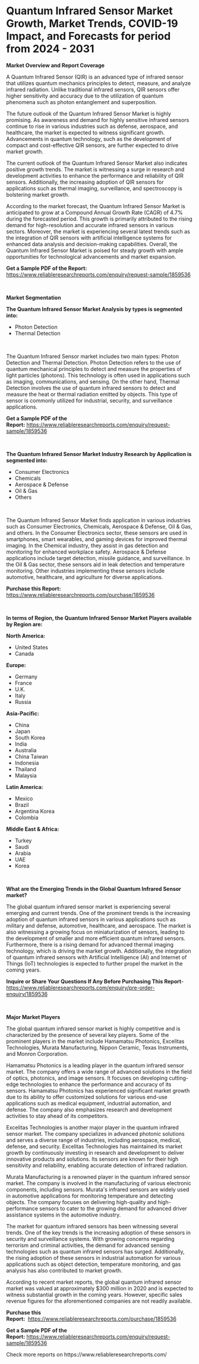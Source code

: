 <p><h1>Quantum Infrared Sensor Market Growth, Market Trends, COVID-19 Impact, and Forecasts for period from 2024 - 2031</h1></p><p><strong>Market Overview and Report Coverage</strong></p>
<p><p>A Quantum Infrared Sensor (QIR) is an advanced type of infrared sensor that utilizes quantum mechanics principles to detect, measure, and analyze infrared radiation. Unlike traditional infrared sensors, QIR sensors offer higher sensitivity and accuracy due to the utilization of quantum phenomena such as photon entanglement and superposition.</p><p>The future outlook of the Quantum Infrared Sensor Market is highly promising. As awareness and demand for highly sensitive infrared sensors continue to rise in various industries such as defense, aerospace, and healthcare, the market is expected to witness significant growth. Advancements in quantum technology, such as the development of compact and cost-effective QIR sensors, are further expected to drive market growth.</p><p>The current outlook of the Quantum Infrared Sensor Market also indicates positive growth trends. The market is witnessing a surge in research and development activities to enhance the performance and reliability of QIR sensors. Additionally, the increasing adoption of QIR sensors for applications such as thermal imaging, surveillance, and spectroscopy is bolstering market growth.</p><p>According to the market forecast, the Quantum Infrared Sensor Market is anticipated to grow at a Compound Annual Growth Rate (CAGR) of 4.7% during the forecasted period. This growth is primarily attributed to the rising demand for high-resolution and accurate infrared sensors in various sectors. Moreover, the market is experiencing several latest trends such as the integration of QIR sensors with artificial intelligence systems for enhanced data analysis and decision-making capabilities. Overall, the Quantum Infrared Sensor Market is poised for steady growth with ample opportunities for technological advancements and market expansion.</p></p>
<p><strong>Get a Sample PDF of the Report:</strong> <a href="https://www.reliableresearchreports.com/enquiry/request-sample/1859536">https://www.reliableresearchreports.com/enquiry/request-sample/1859536</a></p>
<p>&nbsp;</p>
<p><strong>Market Segmentation</strong></p>
<p><strong>The Quantum Infrared Sensor Market Analysis by types is segmented into:</strong></p>
<p><ul><li>Photon Detection</li><li>Thermal Detection</li></ul></p>
<p>&nbsp;</p>
<p><p>The Quantum Infrared Sensor market includes two main types: Photon Detection and Thermal Detection. Photon Detection refers to the use of quantum mechanical principles to detect and measure the properties of light particles (photons). This technology is often used in applications such as imaging, communications, and sensing. On the other hand, Thermal Detection involves the use of quantum infrared sensors to detect and measure the heat or thermal radiation emitted by objects. This type of sensor is commonly utilized for industrial, security, and surveillance applications.</p></p>
<p><strong>Get a Sample PDF of the Report:</strong>&nbsp;<a href="https://www.reliableresearchreports.com/enquiry/request-sample/1859536">https://www.reliableresearchreports.com/enquiry/request-sample/1859536</a></p>
<p>&nbsp;</p>
<p><strong>The Quantum Infrared Sensor Market Industry Research by Application is segmented into:</strong></p>
<p><ul><li>Consumer Electronics</li><li>Chemicals</li><li>Aerospace & Defense</li><li>Oil & Gas</li><li>Others</li></ul></p>
<p>&nbsp;</p>
<p><p>The Quantum Infrared Sensor Market finds application in various industries such as Consumer Electronics, Chemicals, Aerospace & Defense, Oil & Gas, and others. In the Consumer Electronics sector, these sensors are used in smartphones, smart wearables, and gaming devices for improved thermal imaging. In the Chemical industry, they assist in gas detection and monitoring for enhanced workplace safety. Aerospace & Defense applications include target detection, missile guidance, and surveillance. In the Oil & Gas sector, these sensors aid in leak detection and temperature monitoring. Other industries implementing these sensors include automotive, healthcare, and agriculture for diverse applications.</p></p>
<p><strong>Purchase this Report:</strong>&nbsp; <a href="https://www.reliableresearchreports.com/purchase/1859536">https://www.reliableresearchreports.com/purchase/1859536</a></p>
<p>&nbsp;</p>
<p><strong>In terms of Region, the Quantum Infrared Sensor Market Players available by Region are:</strong></p>
<p>
    <p> <strong> North America: </strong>
        <ul>
            <li>United States</li>
            <li>Canada</li>
        </ul>
        </p> 
    <p> <strong> Europe: </strong>
        <ul>
            <li>Germany</li>
            <li>France</li>
            <li>U.K.</li>
            <li>Italy</li>
            <li>Russia</li>
        </ul>
        </p> 
    <p> <strong> Asia-Pacific: </strong>
        <ul>
            <li>China</li>
            <li>Japan</li>
            <li>South Korea</li>
            <li>India</li>
            <li>Australia</li>
            <li>China Taiwan</li>
            <li>Indonesia</li>
            <li>Thailand</li>
            <li>Malaysia</li>
        </ul>
        </p> 
    <p> <strong> Latin America: </strong>
        <ul>
            <li>Mexico</li>
            <li>Brazil</li>
            <li>Argentina Korea</li>
            <li>Colombia</li>
        </ul>
        </p> 
    <p> <strong> Middle East & Africa: </strong>
        <ul>
            <li>Turkey</li>
            <li>Saudi</li>
            <li>Arabia</li>
            <li>UAE</li>
            <li>Korea</li>
        </ul>
    </p>
    </p>
<p>&nbsp;</p>
<p><strong>What are the Emerging Trends in the Global Quantum Infrared Sensor market?</strong></p>
<p><p>The global quantum infrared sensor market is experiencing several emerging and current trends. One of the prominent trends is the increasing adoption of quantum infrared sensors in various applications such as military and defense, automotive, healthcare, and aerospace. The market is also witnessing a growing focus on miniaturization of sensors, leading to the development of smaller and more efficient quantum infrared sensors. Furthermore, there is a rising demand for advanced thermal imaging technology, which is driving the market growth. Additionally, the integration of quantum infrared sensors with Artificial Intelligence (AI) and Internet of Things (IoT) technologies is expected to further propel the market in the coming years.</p></p>
<p><strong>Inquire or Share Your Questions If Any Before Purchasing This Report</strong>- <a href="https://www.reliableresearchreports.com/enquiry/pre-order-enquiry/1859536">https://www.reliableresearchreports.com/enquiry/pre-order-enquiry/1859536</a></p>
<p>&nbsp;</p>
<p><strong>Major Market Players</strong></p>
<p><p>The global quantum infrared sensor market is highly competitive and is characterized by the presence of several key players. Some of the prominent players in the market include Hamamatsu Photonics, Excelitas Technologies, Murata Manufacturing, Nippon Ceramic, Texas Instruments, and Monron Corporation. </p><p>Hamamatsu Photonics is a leading player in the quantum infrared sensor market. The company offers a wide range of advanced solutions in the field of optics, photonics, and image sensors. It focuses on developing cutting-edge technologies to enhance the performance and accuracy of its sensors. Hamamatsu Photonics has experienced significant market growth due to its ability to offer customized solutions for various end-use applications such as medical equipment, industrial automation, and defense. The company also emphasizes research and development activities to stay ahead of its competitors.</p><p>Excelitas Technologies is another major player in the quantum infrared sensor market. The company specializes in advanced photonic solutions and serves a diverse range of industries, including aerospace, medical, defense, and security. Excelitas Technologies has maintained its market growth by continuously investing in research and development to deliver innovative products and solutions. Its sensors are known for their high sensitivity and reliability, enabling accurate detection of infrared radiation.</p><p>Murata Manufacturing is a renowned player in the quantum infrared sensor market. The company is involved in the manufacturing of various electronic components, including sensors. Murata's infrared sensors are widely used in automotive applications for monitoring temperature and detecting objects. The company focuses on delivering high-quality and high-performance sensors to cater to the growing demand for advanced driver assistance systems in the automotive industry.</p><p>The market for quantum infrared sensors has been witnessing several trends. One of the key trends is the increasing adoption of these sensors in security and surveillance systems. With growing concerns regarding terrorism and criminal activities, the demand for advanced sensing technologies such as quantum infrared sensors has surged. Additionally, the rising adoption of these sensors in industrial automation for various applications such as object detection, temperature monitoring, and gas analysis has also contributed to market growth.</p><p>According to recent market reports, the global quantum infrared sensor market was valued at approximately $300 million in 2020 and is expected to witness substantial growth in the coming years. However, specific sales revenue figures for the aforementioned companies are not readily available.</p></p>
<p><strong>Purchase this Report:</strong>&nbsp;&nbsp;<a href="https://www.reliableresearchreports.com/purchase/1859536">https://www.reliableresearchreports.com/purchase/1859536</a></p>
<p></p>
<p><strong>Get a Sample PDF of the Report:</strong>&nbsp;<a href="https://www.reliableresearchreports.com/enquiry/request-sample/1859536">https://www.reliableresearchreports.com/enquiry/request-sample/1859536</a></p>
<p>Check more reports on https://www.reliableresearchreports.com/</p>